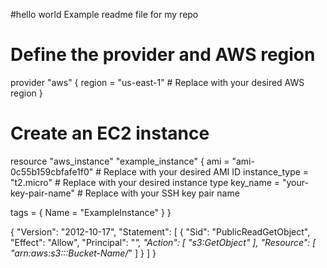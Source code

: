 #hello world
Example readme file for my repo

# Define the provider and AWS region
provider "aws" {
  region = "us-east-1"  # Replace with your desired AWS region
}

# Create an EC2 instance
resource "aws_instance" "example_instance" {
  ami           = "ami-0c55b159cbfafe1f0"  # Replace with your desired AMI ID
  instance_type = "t2.micro"               # Replace with your desired instance type
  key_name      = "your-key-pair-name"     # Replace with your SSH key pair name

  tags = {
    Name = "ExampleInstance"
  }
}








{
    "Version": "2012-10-17",
    "Statement": [
        {
            "Sid": "PublicReadGetObject",
            "Effect": "Allow",
            "Principal": "*",
            "Action": [
                "s3:GetObject"
            ],
            "Resource": [
                "arn:aws:s3:::Bucket-Name/*"
            ]
        }
    ]
}
